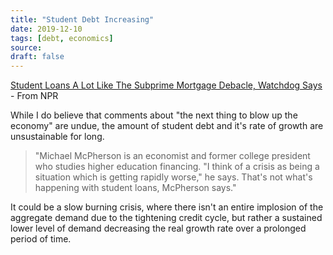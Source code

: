 ```yaml
---
title: "Student Debt Increasing"
date: 2019-12-10
tags: [debt, economics]
source:
draft: false
---
```


[Student Loans A Lot Like The Subprime Mortgage Debacle, Watchdog Says](https://www.npr.org/2019/12/09/785527874/student-loans-a-lot-like-the-subprime-mortgage-debacle-watchdog-says) - From NPR

While I do believe that comments about "the next thing to blow up the economy" are undue, the amount of student debt and it's rate of growth are unsustainable for long. 

> "Michael McPherson is an economist and former college president who studies higher education financing. "I think of a crisis as being a situation which is getting rapidly worse," he says. That's not what's happening with student loans, McPherson says."

It could be a slow burning crisis, where there isn't an entire implosion of the aggregate demand due to the tightening credit cycle, but rather a sustained lower level of demand decreasing the real growth rate over a prolonged period of time. 
